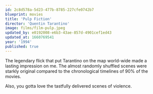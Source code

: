 ```yaml
---
id: 2c8d578a-5d23-477b-8785-227cfe0742b7
blueprint: movies
title: 'Pulp Fiction'
director: 'Quentin Tarantino'
image: films/film-pulp.jpeg
updated_by: e0192008-e6b3-43ae-857d-4901cef1ed43
updated_at: 1660769541
year: '1994'
published: true
---
```

The legendary flick that put Tarantino on the map world-wide made a lasting impression on me. The almost randomly shuffled scenes were starkly original compared to the chronological timelines of 90% of the movies.

Also, you gotta love the tastfully delivered scenes of violence.